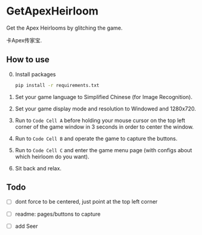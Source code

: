 # GetApexHeirloom

Get the Apex Heirlooms by glitching the game.  

卡Apex传家宝.

## How to use

0. Install packages

    ```bash
    pip install -r requirements.txt
    ```

1. Set your game language to Simplified Chinese (for Image Recognition).

2. Set your game display mode and resolution to Windowed and 1280x720.

3. Run to `Code Cell A` before holding your mouse cursor on the top left corner of the game window in 3 seconds in order to center the window.

4. Run to `Code Cell B` and operate the game to capture the buttons.

5. Run to `Code Cell C` and enter the game menu page (with configs about which heirloom do you want).

6. Sit back and relax.

## Todo

- [ ] dont force to be centered, just point at the top left corner

- [ ] readme: pages/buttons to capture

- [ ] add Seer
